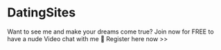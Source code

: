 # DatingSites
Want to see me and make your dreams come true? Join now for FREE to have a nude Video chat with me 🥰 Register here now >>
